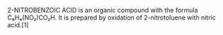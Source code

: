 2-NITROBENZOIC ACID is an organic compound with the formula C₆H₄(NO₂)CO₂H. It is prepared by oxidation of 2-nitrotoluene with nitric acid.[1]
